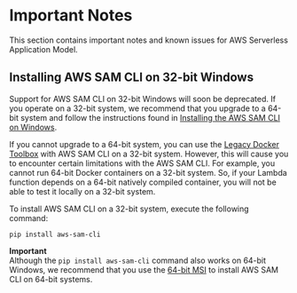 # Important Notes<a name="important-notes"></a>

This section contains important notes and known issues for AWS Serverless Application Model\.

## Installing AWS SAM CLI on 32\-bit Windows<a name="important-notes-32-bit-windows"></a>

Support for AWS SAM CLI on 32\-bit Windows will soon be deprecated\. If you operate on a 32\-bit system, we recommend that you upgrade to a 64\-bit system and follow the instructions found in [Installing the AWS SAM CLI on Windows](serverless-sam-cli-install-windows.md)\.

If you cannot upgrade to a 64\-bit system, you can use the [Legacy Docker Toolbox](https://docs.docker.com/toolbox/overview/) with AWS SAM CLI on a 32\-bit system\. However, this will cause you to encounter certain limitations with the AWS SAM CLI\. For example, you cannot run 64\-bit Docker containers on a 32\-bit system\. So, if your Lambda function depends on a 64\-bit natively compiled container, you will not be able to test it locally on a 32\-bit system\.

To install AWS SAM CLI on a 32\-bit system, execute the following command:

```
pip install aws-sam-cli
```

**Important**  
Although the `pip install aws-sam-cli` command also works on 64\-bit Windows, we recommend that you use the [64\-bit MSI](https://github.com/aws/aws-sam-cli/releases/latest/download/AWS_SAM_CLI_64_PY3.msi) to install AWS SAM CLI on 64\-bit systems\.